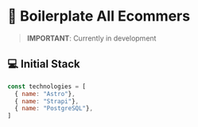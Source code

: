 # 🛒 Boilerplate All Ecommers

> **IMPORTANT**: Currently in development

## 💻 Initial Stack
```js
const technologies = [
  { name: "Astro"},
  { name: "Strapi"},
  { name: "PostgreSQL"},
]
```
